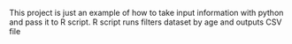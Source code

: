 This project is just an example of how to take input information with python and pass it to R script.
R script runs filters  dataset by age and outputs CSV file